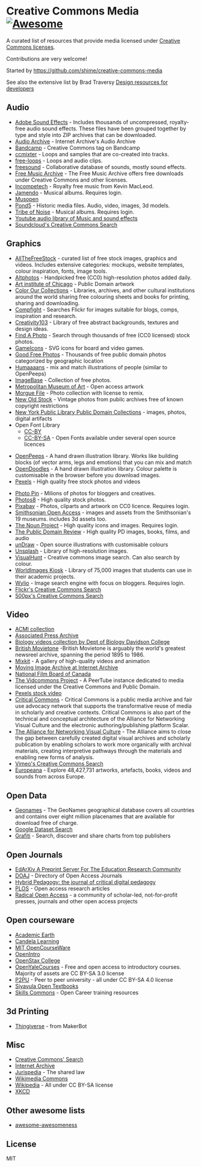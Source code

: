 # Creative Commons Media [![Awesome](https://cdn.rawgit.com/sindresorhus/awesome/d7305f38d29fed78fa85652e3a63e154dd8e8829/media/badge.svg)](https://github.com/sindresorhus/awesome) 

A curated list of resources that provide media licensed under [Creative Commons licenses](https://creativecommons.org/licenses/).

Contributions are very welcome!

Started by https://github.com/shime/creative-commons-media

See also the extensive list by Brad Traversy [Design resources for developers](https://github.com/bradtraversy/design-resources-for-developers)

## Audio
* [Adobe Sound Effects](https://offers.adobe.com/en/na/audition/offers/audition_dlc/AdobeAuditionDLCSFX.html) - Includes thousands of uncompressed, royalty-free audio sound effects. These files have been grouped together by type and style into ZIP archives that can be downloaded.
* [Audio Archive](https://archive.org/details/audio) - Internet Archive's Audio Archive
* [Bandcamp](https://bandcamp.com/tag/creative-commons) - Creative Commons tag on Bandcamp
* [ccmixter](http://ccmixter.org/) - Loops and samples that are co-created into tracks.
* [free-loops](http://free-loops.com/) - Loops and audio clips.
* [freesound](http://www.freesound.org/) - Collaborative database of sounds, mostly sound effects.
* [Free Music Archive](https://www.freemusicarchive.org/) - The Free Music Archive offers free downloads under Creative Commons and other licenses.
* [Incompetech](http://incompetech.com/music/) - Royalty free music from Kevin MacLeod.
* [Jamendo](http://jamendo.com) - Musical albums. Requires login.
* [Musopen](https://musopen.org/music/)
* [Pond5](https://www.pond5.com/free) - Historic media files. Audio, video, images, 3d models. 
* [Tribe of Noise](http://www.tribeofnoise.com/) - Musical albums. Requires login.
* [Youtube audio library of Music and sound effects](https://www.youtube.com/audiolibrary/music?nv=1)
* [Soundcloud's Creative Commons Search](https://soundcloud.com/search/sounds?filter.license=to_share)

## Graphics

* [AllTheFreeStock](http://allthefreestock.com/) - curated list of free stock images, graphics and videos. Includes extensive categories: mockups, website templates, colour inspiration, fonts, image tools. 
* [Altphotos](https://altphotos.com) - Handpicked free (CC0) high-resolution photos added daily.
* [Art institute of Chicago](https://www.artic.edu/collection?is_public_domain=1) - Public Domain artwork
* [Color Our Collections](https://library.nyam.org/colorourcollections/) - Libraries, archives, and other cultural institutions around the world sharing free colouring sheets and books for printing, sharing and downloading.
* [Compfight](http://www.compfight.com/) - Searches Flickr for images suitable for blogs, comps, inspiration and research.
* [Creativity103](http://creativity103.com/) - Library of free abstract backgrounds, textures and design ideas.
* [Find A Photo](http://finda.photo/) - Search through thousands of free (CC0 licensed) stock photos.
* [GameIcons](http://game-icons.net/) - SVG icons for board and video games.
* [Good Free Photos](https://www.goodfreephotos.com) - Thousands of free public domain photos categorized by geographic location
* [Humaaaans](https://www.humaaans.com/) - mix and match illustrations of people (similar to OpenPeeps)
* [ImageBase](http://imagebase.net/) - Collection of free photos.
* [Metropolitan Museum of Art](https://www.metmuseum.org/art/collection/search#!?searchField=All&showOnly=openAccess&sortBy=Relevance&offset=0&pageSize=0) - Open access artwork
* [Morgue File](http://www.morguefile.com/archive/) - Photo collection with license to remix.
* [New Old Stock](https://nos.twnsnd.co/) - Vintage photos from pubilc archives free of known copyright restrictions
* [New York Public Library Public Domain Collections](https://www.nypl.org/research/collections/digital-collections/public-domain) - images, photos, digital artifacts
* Open Font Library 
  + [CC-BY](https://fontlibrary.org/en/search?license=CC-BY) 
  + [CC-BY-SA](https://fontlibrary.org/en/search?license=CC-BY-SA) - Open Fonts available under several open source licences
+ [OpenPeeps](https://www.openpeeps.com/) - A hand drawn illustration library. Works like building blocks (of vector arms, legs and emotions) that you can mix and match
+ [OpenDoodles](https://generator.opendoodles.com/) - A hand drawn illustration library. Colour palette is customisable in the browser before you download images.
+ [Pexels](https://www.pexels.com/) - High quality free stock photos and videos
* [Photo Pin](http://photopin.com/) - Milions of photos for bloggers and creatives.
* [Photos8](http://photos8.com/) - High quality stock photos.
* [Pixabay](https://pixabay.com/) - Photos, cliparts and artwork on CC0 licence. Requires login.
* [Smithsonian Open Access](https://www.si.edu/openaccess) - images and assets from the Smithsonian's 19 museums. includes 3d assets too.
* [The Noun Project](http://thenounproject.com/) - High quality icons and images. Requires login.
* [The Public Domain Review](https://publicdomainreview.org/collections) - High quality PD images, books, films, and audio
* [unDraw](https://undraw.co/) - Open source illustrations with customisable colours
* [Unsplash](https://unsplash.com/) - Library of high-resolution images.
* [VisualHunt](https://visualhunt.com/) - Creative commons image search. Can also search by colour.
* [WorldImages Kiosk](http://worldimages.sjsu.edu/) - Library of 75,000 images that students can use in their academic projects.
* [Wylio](http://wylio.com/) - Image search engine with focus on bloggers. Requires login.
* [Flickr's Creative Commons Search](https://www.flickr.com/creativecommons/)
* [500px's Creative Commons Search](http://500px.com/creativecommons)

## Video

* [ACMI collection](https://www.youtube.com/channel/UCWLTWnH_5eRGQz_UL1_J-JA)
* [Associated Press Archive](https://www.youtube.com/c/aparchive)
* [Biology videos collection by Dept of Biology Davidson College](https://www.bio.davidson.edu/courses/movies.html)
* [British Movietone](https://www.youtube.com/channel/UCHq777_waKMJw6SZdABmyaA) -British Movietone is arguably the world's greatest newsreel archive, spanning the period 1895 to 1986.
* [Mixkit](https://mixkit.co/) - A gallery of high-quality videos and animation
* [Moving Image Archive at Internet Archive](https://archive.org/details/movies)
* [National Film Board of Canada](https://www.nfb.ca/explore-all-films/)
* [The Vidcommons Project](https://vidcommons.org/videos/overview) - A PeerTube instance dedicated to media licensed under the Creative Commons and Public Domain.
* [Pexels stock video](https://www.pexels.com/videos)
* [Critical Commons](https://criticalcommons.org/) - Critical Commons is a public media archive and fair use advocacy network that supports the transformative reuse of media in scholarly and creative contexts. Critical Commons is also part of the technical and conceptual architecture of the Alliance for Networking Visual Culture and the electronic authoring/publishing platform Scalar.
* [The Alliance for Networking Visual Culture](https://scalar.me/anvc/about/) - The Alliance aims to close the gap between carefully created digital visual archives and scholarly publication by enabling scholars to work more organically with archival materials, creating interpretive pathways through the materials and enabling new forms of analysis.
* [Vimeo's Creative Commons Search](http://vimeo.com/creativecommons)
* [Europeana](http://www.europeana.eu/portal/) - Explore 48,427,731 artworks, artefacts, books, videos and sounds from across Europe. 

## Open Data

* [Geonames](http://www.geonames.org/) - The GeoNames geographical database covers all countries and contains over eight million placenames that are available for download free of charge.
* [Google Dataset Search](https://datasetsearch.research.google.com/)
* [Grafiti](https://beta.grafiti.io/) - Search, discover and share charts from top publishers

## Open Journals

* [EdArXiv A Preprint Server For The Education Research Community](https://edarxiv.org/)
* [DOAJ](https://doaj.org/) - Directory of Open Access Journals
* [Hybrid Pedagogy: the journal of critical digital pedagogy](https://hybridpedagogy.org/about/)
* [PLOS](https://www.plos.org/) - Open access research articles
* [Radical Open Access](http://radicaloa.disruptivemedia.org.uk/) -  a community of scholar-led, not-for-profit presses, journals and other open access projects

## Open courseware

* [Academic Earth](https://academicearth.org/)
* [Candela Learning](https://courses.candelalearning.com/catalog/lumen)
* [MIT OpenCourseWare](http://ocw.mit.edu)
* [OpenIntro](https://www.openintro.org/)
* [OpenStax College](https://www.openstaxcollege.org/)
* [OpenYaleCourses](https://oyc.yale.edu/) - Free and open access to introductory courses. Majority of assets are CC BY-SA 3.0 license
* [P2PU](https://www.p2pu.org/en/) - Peer to peer university - all under CC BY-SA 4.0 license
* [Siyavula Open Textbooks](http://www.siyavula.com/work-oer.html#BOOKS)
* [Skills Commons](https://www.skillscommons.org/) - Open Career training resources

## 3d Printing

* [Thingiverse](https://www.thingiverse.com/) - from MakerBot

## Misc

* [Creative Commons' Search](http://search.creativecommons.org/)
* [Internet Archive](https://archive.org) 
* [Jurispedia](http://jurispedia.org) - The shared law
* [Wikimedia Commons](http://commons.wikimedia.org/)
* [Wikipedia](https://wikipedia.org) - All under CC BY-SA license
* [XKCD](https://xkcd.com/)

## Other awesome lists

* [awesome-awesomeness](https://github.com/bayandin/awesome-awesomeness)

## License

MIT
